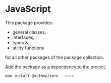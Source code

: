 # JavaScript

This package provides:
- general classes,
- interfaces,
- types &
- utility functions

for all other packages of the package collection.

Add the package as a dependency to the project.

```sh
npm install @authup/core --save
```


